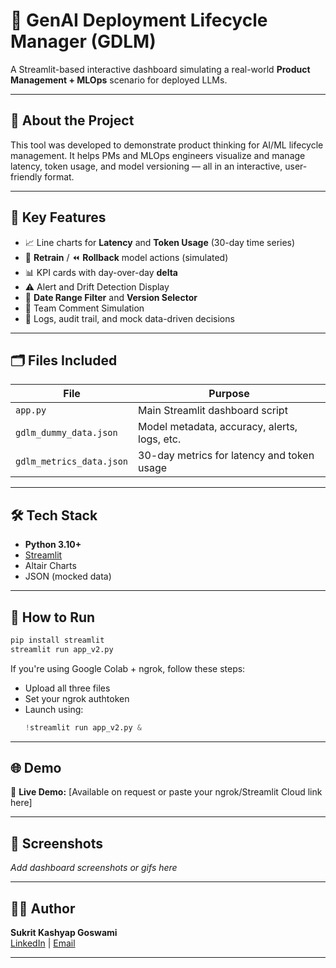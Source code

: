 # 🧠 GenAI Deployment Lifecycle Manager (GDLM)

A Streamlit-based interactive dashboard simulating a real-world **Product Management + MLOps** scenario for deployed LLMs.

---

## 🚀 About the Project

This tool was developed to demonstrate product thinking for AI/ML lifecycle management. It helps PMs and MLOps engineers visualize and manage latency, token usage, and model versioning — all in an interactive, user-friendly format.

---

## 🎯 Key Features

- 📈 Line charts for **Latency** and **Token Usage** (30-day time series)
- 🔁 **Retrain** / ⏪ **Rollback** model actions (simulated)
- 📊 KPI cards with day-over-day **delta**
- ⚠️ Alert and Drift Detection Display
- 📅 **Date Range Filter** and **Version Selector**
- 💬 Team Comment Simulation
- 🧪 Logs, audit trail, and mock data-driven decisions

---

## 🗂️ Files Included

| File                  | Purpose                                          |
|-----------------------|--------------------------------------------------|
| `app.py`           | Main Streamlit dashboard script                  |
| `gdlm_dummy_data.json`| Model metadata, accuracy, alerts, logs, etc.     |
| `gdlm_metrics_data.json` | 30-day metrics for latency and token usage   |

---

## 🛠️ Tech Stack

- **Python 3.10+**
- [Streamlit](https://streamlit.io/)
- Altair Charts
- JSON (mocked data)

---

## 🧪 How to Run

```bash
pip install streamlit
streamlit run app_v2.py
```

If you're using Google Colab + ngrok, follow these steps:
- Upload all three files
- Set your ngrok authtoken
- Launch using:
  ```python
  !streamlit run app_v2.py &
  ```

---

## 🌐 Demo

🔗 **Live Demo:** [Available on request or paste your ngrok/Streamlit Cloud link here]

---

## 📸 Screenshots

_Add dashboard screenshots or gifs here_

---

## 👨‍💻 Author

**Sukrit Kashyap Goswami**  
[LinkedIn](https://www.linkedin.com/in/sukritkashyapgoswami/) | [Email](mailto:6sukritgoswami@gmail.com)

---
